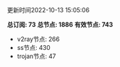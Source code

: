更新时间2022-10-13 15:05:06

**总订阅: 73**
**总节点: 1886**
**有效节点: 743**
- v2ray节点: 266
- ss节点: 430
- trojan节点: 47
